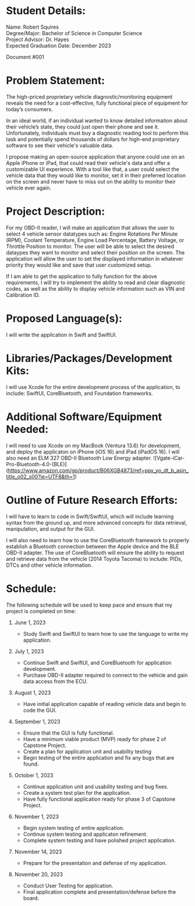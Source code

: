 # Student Details:
Name: Robert Squires  
Degree/Major: Bachelor of Science in Computer Science  
Project Advisor: Dr. Hayes  
Expected Graduation Date: December 2023

Document #001

# Problem Statement:
The high-priced proprietary vehicle diagnostic/monitoring equipment reveals the need for a cost-effective, fully functional piece of equipment for today’s consumers.

In an ideal world, if an individual wanted to know detailed information about their vehicle’s state, they could just open their phone and see it. Unfortunately, individuals must buy a diagnostic reading tool to perform this task and potentially spend thousands of dollars for high-end proprietary software to see their vehicle's valuable data.

I propose making an open-source application that anyone could use on an Apple iPhone or iPad, that could read their vehicle's data and offer a customizable UI experience. With a tool like that, a user could select the vehicle data that they would like to monitor, set it in their preferred location on the screen and never have to miss out on the ability to monitor their vehicle ever again.

# Project Description:
For my OBD-II reader, I will make an application that allows the user to select 4 vehicle sensor datatypes such as: Engine Rotations Per Minute (RPM), Coolant Temperature, Engine Load Percentage, Battery Voltage, or Throttle Position to monitor. The user will be able to select the desired dataypes they want to monitor and select their position on the screen. The application will allow the user to set the displayed information in whatever priority they would like and save that user customized setup.

If I am able to get the application to fully function for the above requirements, I will try to implement the ability to read and clear diagnostic codes, as well as the ability to display vehicle information such as VIN and Calibration ID.

# Proposed Language(s):
I will write the application in Swift and SwiftUI.

# Libraries/Packages/Development Kits:
I will use Xcode for the entire development process of the application, to include: SwiftUI, CoreBluetooth, and Foundation frameworks.

# Additional Software/Equipment Needed:
I will need to use Xcode on my MacBook (Ventura 13.6) for development, and deploy the applicaton on iPhone (iOS 16) and iPad (iPadOS 16). I will also need an ELM 327 OBD-II Bluetooth Low Energy adapter. ![Vgate-iCar-Pro-Bluetooth-4.0-(BLE)] (https://www.amazon.com/gp/product/B06XGB4873/ref=ppx_yo_dt_b_asin_title_o02_s00?ie=UTF8&th=1)

# Outline of Future Research Efforts:
I will have to learn to code in Swift/SwiftUI, which will include learning syntax from the ground up, and more advanced concepts for data retrieval, manipulation, and output for the GUI.

I will also need to learn how to use the CoreBluetooth framework to properly establish a Bluetooth connection between the Apple device and the BLE OBD-II adapter. The use of CoreBluetooth will ensure the ability to request and retrieve data from the vehicle (2014 Toyota Tacoma) to include: PIDs, DTCs and other vehicle information.


# Schedule:
The following schedule will be used to keep pace and ensure that my project is completed on time:  
1. June 1, 2023  
    - Study Swift and SwiftUI to learn how to use the language to write my application.

2. July 1, 2023  
    - Continue Swift and SwiftUI, and CoreBluetooth for application development.
    - Purchase OBD-II adapter required to connect to the vehicle and gain data access from the ECU.

3. August 1, 2023  
    - Have initial application capable of reading vehicle data and begin to code the GUI.

4. September 1, 2023  
    - Ensure that the GUI is fully functional.
    - Have a minimum viable product (MVP) ready for phase 2 of Capstone Project.
    - Create a plan for application unit and usability testing
    - Begin testing of the entire application and fix any bugs that are found.

5. October 1, 2023  
    - Continue application unit and usability testing and bug fixes.
    - Create a system test plan for the application.
    - Have fully functional application ready for phase 3 of Capstone Project.

6. November 1, 2023 
    - Begin system testing of entire application.
    - Continue system testing and applicaton refinement.
    - Complete system testing and have polished project application.

7. November 14, 2023  
    - Prepare for the presentation and defense of my application.

8. November 20, 2023  
    - Conduct User Testing for application.
    - Final application complete and presentation/defense before the board.
    
